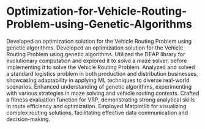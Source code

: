 # Optimization-for-Vehicle-Routing-Problem-using-Genetic-Algorithms
Developed an optimization solution for the Vehicle Routing Problem using genetic algorithms.
Developed an optimization solution for the Vehicle Routing Problem using genetic algorithms.
Utilized the DEAP library for evolutionary computation and explored it to solve a maze solver, before implementing it to solve the Vehicle Routing Problem.
Analyzed and solved a standard logistics problem in both production and distribution businesses, showcasing adaptability in applying ML techniques to diverse real-world scenarios.
Enhanced understanding of genetic algorithms, experimenting with various strategies in maze solving and vehicle routing contexts.
Crafted a fitness evaluation function for VRP, demonstrating strong analytical skills in route efficiency and optimization.
Employed Matplotlib for visualizing complex routing solutions, facilitating effective data communication and decision-making.
